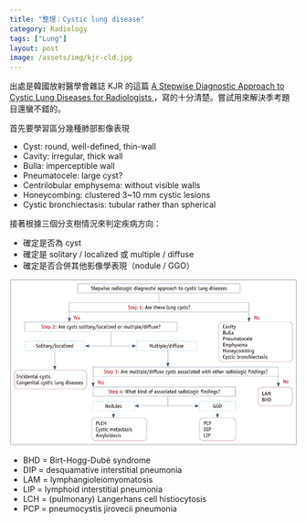 ```yaml
---
title: "整理：Cystic lung disease"
category: Radiology
tags: ["Lung"]
layout: post
image: /assets/img/kjr-cld.jpg
---
```


出處是韓國放射醫學會雜誌 KJR 的這篇 [A Stepwise Diagnostic Approach to Cystic Lung Diseases for Radiologists ](https://doi.org/10.3348/kjr.2019.0057)，寫的十分清楚。嘗試用來解決季考題目還蠻不錯的。

首先要學習區分幾種肺部影像表現

- Cyst: round, well-defined, thin-wall
- Cavity: irregular, thick wall
- Bulla: imperceptible wall
- Pneumatocele: large cyst?
- Centrilobular emphysema: without visible walls
- Honeycombing: clustered 3~10 mm cystic lesions
- Cystic bronchiectasis: tubular rather than spherical

接著根據三個分支樹情況來判定疾病方向：

- 確定是否為 cyst
- 確定是 solitary / localized 或 multiple / diffuse
- 確定是否合併其他影像學表現（nodule / GGO）

![flowchart](/assets/img/kjr-cld.jpg)

- BHD = Birt-Hogg-Dubé syndrome
- DIP = desquamative interstitial pneumonia
- LAM = lymphangioleiomyomatosis
- LIP = lymphoid interstitial pneumonia
- LCH = (pulmonary) Langerhans cell histiocytosis
- PCP = pneumocystis jirovecii pneumonia
